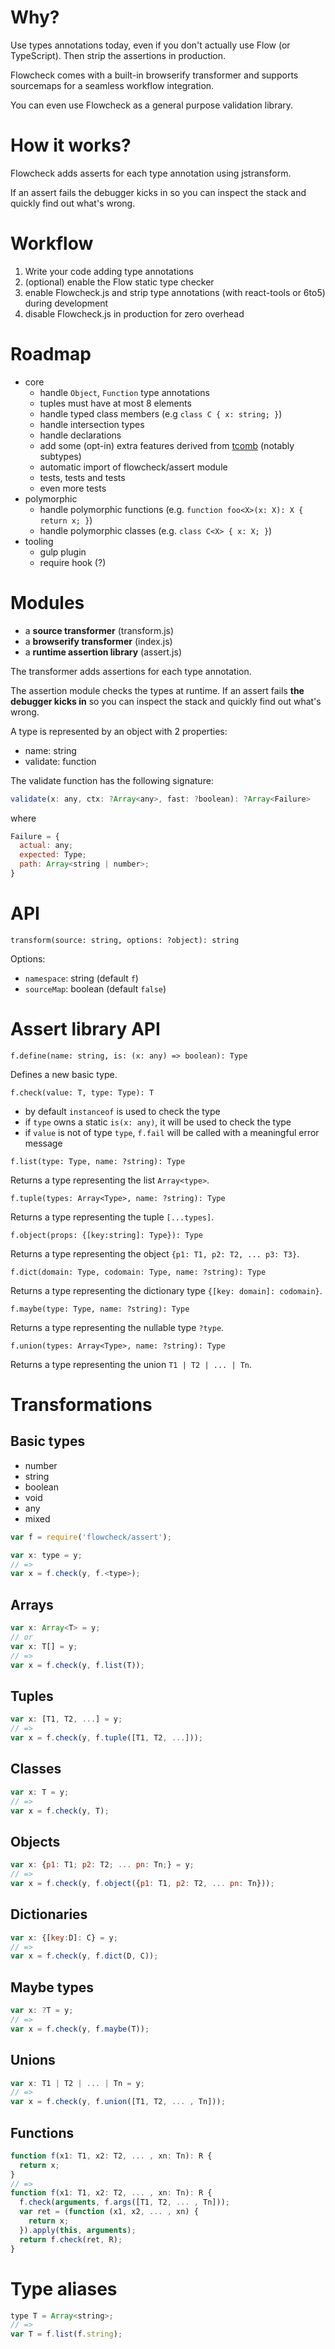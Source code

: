 # Why?

Use types annotations today, even if you don't actually use Flow (or TypeScript). Then strip the assertions in production.

Flowcheck comes with a built-in browserify transformer and supports sourcemaps for a seamless workflow integration.

You can even use Flowcheck as a general purpose validation library.

# How it works?

Flowcheck adds asserts for each type annotation using jstransform.

If an assert fails the debugger kicks in so you can inspect the stack and quickly find out what's wrong.

# Workflow

1. Write your code adding type annotations
2. (optional) enable the Flow static type checker
3. enable Flowcheck.js and strip type annotations (with react-tools or 6to5) during development
4. disable Flowcheck.js in production for zero overhead

# Roadmap

- core
  - handle `Object`, `Function` type annotations
  - tuples must have at most 8 elements
  - handle typed class members (e.g `class C { x: string; }`)
  - handle intersection types
  - handle declarations
  - add some (opt-in) extra features derived from [tcomb](https://github.com/gcanti/tcomb) (notably subtypes)
  - automatic import of flowcheck/assert module
  - tests, tests and tests
  - even more tests
- polymorphic
  - handle polymorphic functions (e.g. `function foo<X>(x: X): X { return x; }`)
  - handle polymorphic classes (e.g. `class C<X> { x: X; }`)
- tooling
  - gulp plugin
  - require hook (?)

# Modules

- a **source transformer** (transform.js)
- a **browserify transformer** (index.js)
- a **runtime assertion library** (assert.js)

The transformer adds assertions for each type annotation.

The assertion module checks the types at runtime. If an assert fails **the debugger kicks in** so you can inspect the stack and quickly find out what's wrong.

A type is represented by an object with 2 properties:

- name: string
- validate: function

The validate function has the following signature:

```js
validate(x: any, ctx: ?Array<any>, fast: ?boolean): ?Array<Failure>
```

where

```js
Failure = {
  actual: any;
  expected: Type;
  path: Array<string | number>;
}
```

# API

`transform(source: string, options: ?object): string`

Options:

- `namespace`: string (default `f`)
- `sourceMap`: boolean (default `false`)

# Assert library API

`f.define(name: string, is: (x: any) => boolean): Type`

Defines a new basic type.

`f.check(value: T, type: Type): T`

- by default `instanceof` is used to check the type
- if `type` owns a static `is(x: any)`, it will be used  to check the type
- if `value` is not of type `type`, `f.fail` will be called with a meaningful error message

`f.list(type: Type, name: ?string): Type`

Returns a type representing the list `Array<type>`.

`f.tuple(types: Array<Type>, name: ?string): Type`

Returns a type representing the tuple `[...types]`.

`f.object(props: {[key:string]: Type}): Type`

Returns a type representing the object `{p1: T1, p2: T2, ... p3: T3}`.

`f.dict(domain: Type, codomain: Type, name: ?string): Type`

Returns a type representing the dictionary type `{[key: domain]: codomain}`.

`f.maybe(type: Type, name: ?string): Type`

Returns a type representing the nullable type `?type`.

`f.union(types: Array<Type>, name: ?string): Type`

Returns a type representing the union `T1 | T2 | ... | Tn`.

# Transformations

## Basic types

- number
- string
- boolean
- void
- any
- mixed

```js
var f = require('flowcheck/assert');

var x: type = y;
// =>
var x = f.check(y, f.<type>);
```

## Arrays

```js
var x: Array<T> = y;
// or
var x: T[] = y;
// =>
var x = f.check(y, f.list(T));
```

## Tuples

```js
var x: [T1, T2, ...] = y;
// =>
var x = f.check(y, f.tuple([T1, T2, ...]));
```

## Classes

```js
var x: T = y;
// =>
var x = f.check(y, T);
```

## Objects

```js
var x: {p1: T1; p2: T2; ... pn: Tn;} = y;
// =>
var x = f.check(y, f.object({p1: T1, p2: T2, ... pn: Tn}));
```

## Dictionaries

```js
var x: {[key:D]: C} = y;
// =>
var x = f.check(y, f.dict(D, C));
```

## Maybe types

```js
var x: ?T = y;
// =>
var x = f.check(y, f.maybe(T));
```

## Unions

```js
var x: T1 | T2 | ... | Tn = y;
// =>
var x = f.check(y, f.union([T1, T2, ... , Tn]));
```

## Functions

```js
function f(x1: T1, x2: T2, ... , xn: Tn): R {
  return x;
}
// =>
function f(x1: T1, x2: T2, ... , xn: Tn): R {
  f.check(arguments, f.args([T1, T2, ... , Tn]));
  var ret = (function (x1, x2, ... , xn) {
    return x;
  }).apply(this, arguments);
  return f.check(ret, R);
}
```

# Type aliases

```js
type T = Array<string>;
// =>
var T = f.list(f.string);
```
